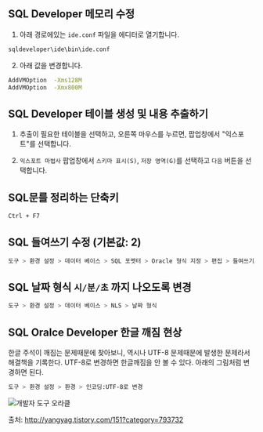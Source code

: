 ## SQL Developer 메모리 수정

1. 아래 경로에있는 `ide.conf` 파일을 에디터로 열기합니다.
~~~bash
sqldeveloper\ide\bin\ide.conf
~~~

2. 아래 값을 변경합니다.
~~~bash
AddVMOption  -Xms128M
AddVMOption  -Xmx800M
~~~

## SQL Developer 테이블 생성 및 내용 추출하기
1. 추출이 필요한 테이블을 선택하고, 오른쪽 마우스를 누르면, 팝업창에서 "익스포트"를 선택합니다.

2. `익스포트 마법사` 팝업창에서 `스키마 표시(S)`, `저장 영역(G)`를 선택하고 `다음` 버튼을 선택합니다.

## SQL문를 정리하는 단축키
~~~bash
Ctrl + F7
~~~

## SQL 들여쓰기 수정 (기본값: 2)
~~~bash
도구 > 환경 설정 > 데이터 베이스 > SQL 포멧터 > Oracle 형식 지정 > 편집 > 들여쓰기로 들어가서 변경
~~~

## SQL 날짜 형식 `시/분/초` 까지 나오도록 변경
~~~bash
도구 > 환경 설정 > 데이터 베이스 > NLS > 날짜 형식
~~~

## SQL Oralce Developer 한글 깨짐 현상
한글 주석이 깨짐는 문제때문에 찾아보니, 역시나 UTF-8 문제때문에 발생한 문제라서 해결책을 기록한다. UTF-8로 변경하면 한글깨짐을 안 볼 수 있다. 아래의 그림처럼 변경하면 된다.

~~~bash
도구 > 환경 설정 > 환경 > 인코딩:UTF-8로 변경 
~~~

![개발자 도구 오라클](https://raw.githubusercontent.com/L-Soft/java-code-example/master/%23Doc/Image/img_20180703_221532_01.png)

출처: http://yangyag.tistory.com/151?category=793732